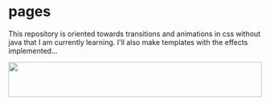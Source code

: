 # pages
This repository is oriented towards  transitions and animations in css without java that I am currently learning. I'll also make templates with the effects implemented...
<div align="center"> <img src="https://raw.githubusercontent.com/joseluisvazzquez/joseluisvazzquez/main/a2.gif" width="100%" height="70"> </div>

